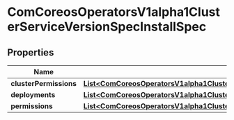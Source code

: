 
# ComCoreosOperatorsV1alpha1ClusterServiceVersionSpecInstallSpec

## Properties
Name | Type | Description | Notes
------------ | ------------- | ------------- | -------------
**clusterPermissions** | [**List&lt;ComCoreosOperatorsV1alpha1ClusterServiceVersionSpecInstallSpecClusterPermissions&gt;**](ComCoreosOperatorsV1alpha1ClusterServiceVersionSpecInstallSpecClusterPermissions.md) |  |  [optional]
**deployments** | [**List&lt;ComCoreosOperatorsV1alpha1ClusterServiceVersionSpecInstallSpecDeployments&gt;**](ComCoreosOperatorsV1alpha1ClusterServiceVersionSpecInstallSpecDeployments.md) |  | 
**permissions** | [**List&lt;ComCoreosOperatorsV1alpha1ClusterServiceVersionSpecInstallSpecClusterPermissions&gt;**](ComCoreosOperatorsV1alpha1ClusterServiceVersionSpecInstallSpecClusterPermissions.md) |  |  [optional]



